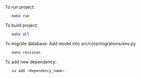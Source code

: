 To run project:

```bash
   make run
```

To build project:

```bash
   make all
```

To migrate database:
Add model into src/core/migrations/env.py
```bash
   make revision
````

To add new dependency:

```bash
   uv add <dependency_name>
```